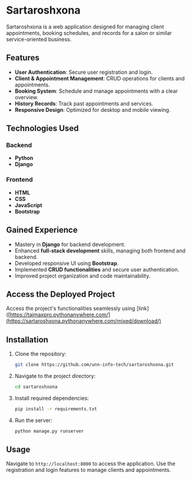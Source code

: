 # Sartaroshxona

Sartaroshxona is a web application designed for managing client appointments, booking schedules, and records for a salon or similar service-oriented business. 

## Features

- **User Authentication**: Secure user registration and login.
- **Client & Appointment Management**: CRUD operations for clients and appointments.
- **Booking System**: Schedule and manage appointments with a clear overview.
- **History Records**: Track past appointments and services.
- **Responsive Design**: Optimized for desktop and mobile viewing.

## Technologies Used

### Backend
- **Python**
- **Django**

### Frontend
- **HTML**
- **CSS**
- **JavaScript**
- **Bootstrap**

## Gained Experience

- Mastery in **Django** for backend development.
- Enhanced **full-stack development** skills, managing both frontend and backend.
- Developed responsive UI using **Bootstrap**.
- Implemented **CRUD functionalities** and secure user authentication.
- Improved project organization and code maintainability.

## Access the Deployed Project
Access the project's functionalities seamlessly using [link]([https://tajmaxpro.pythonanywhere.com/](https://sartaroshxona.pythonanywhere.com/mixed/download/)

## Installation

1. Clone the repository:
   ```bash
   git clone https://github.com/unn-info-tech/sartaroshxona.git
   ```
2. Navigate to the project directory:
   ```bash
   cd sartaroshxona
   ```
3. Install required dependencies:
   ```bash
   pip install -r requirements.txt
   ```
4. Run the server:
   ```bash
   python manage.py runserver
   ```

## Usage

Navigate to `http://localhost:8000` to access the application. Use the registration and login features to manage clients and appointments.

